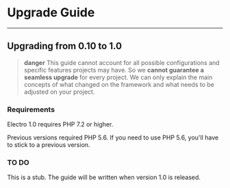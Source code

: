 # Upgrade Guide

---

## Upgrading from 0.10 to 1.0

> **danger**
> This guide cannot account for all possible configurations and specific features projects may have. So we **cannot guarantee a seamless upgrade** for every project. We can only explain the main concepts of what changed on the framework and what needs to be adjusted on your project.

### Requirements

Electro 1.0 requires PHP 7.2 or higher.

Previous versions required PHP 5.6. If you need to use PHP 5.6, you'll have to stick to a previous version.

### TO DO

This is a stub. The guide will be written when version 1.0 is released.

